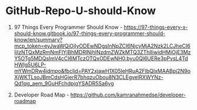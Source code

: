 # GitHub-Repo-U-should-Know

1. 97 Things Every Programmer Should Know - https://97-things-every-x-should-know.gitbook.io/97-things-every-programmer-should-know/en/summary?mcp_token=eyJwaWQiOjIyODEwNDgsInNpZCI6NjcyMjA2Nzk2LCJheCI6IjIzNTQxMzRmNmFlYjBhMDRlNjhlNzdmZWZkMTQ3ZThlIiwidHMiOjE3MzY5OTg5MDQsImV4cCI6MTczOTQxODEwNH0.byu0Ql6UERe3pPvsL4TdHWIg5U6LP-mYWmDRw4idmpo&fbclid=PAY2xjawH1X05leHRuA2FlbQIxMAABpj2N9oXjWKTLsoJBmCdsHGjerR7bhqzuObou8N3CLEgvelRXWYNz-Qd1qg_aem_9GuHFchdpjqYSADR5Sa6yg

2. Developer Road Map - https://github.com/kamranahmedse/developer-roadmap
